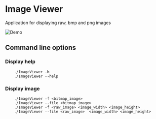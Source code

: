 # Image Viewer
Application for displaying raw, bmp and png images

![Demo](media/ImageViewer.gif)

## Command line options
### Display help
```
    ./ImageViewer -h
    ./ImageViewer --help
```
### Display image
```
    ./ImageViewer -f <bitmap_image>
    ./ImageViewer --file <bitmap_image>
    ./ImageViewer -f <raw_image> <image_width> <image_height>
    ./ImageViewer --file <raw_image>  <image_width> <image_height>
```
